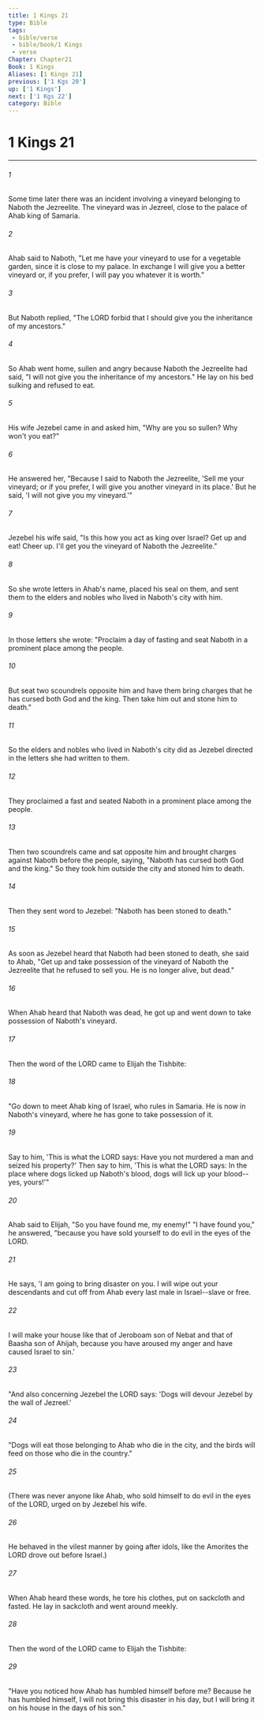 ```yaml
---
title: 1 Kings 21
type: Bible
tags:
 - bible/verse
 - bible/book/1 Kings
 - verse
Chapter: Chapter21
Book: 1 Kings
Aliases: [1 Kings 21]
previous: ['1 Kgs 20']
up: ['1 Kings']
next: ['1 Kgs 22']
category: Bible
---
```

# 1 Kings 21

***


###### 1 
Some time later there was an incident involving a vineyard belonging to Naboth the Jezreelite. The vineyard was in Jezreel, close to the palace of Ahab king of Samaria. 

###### 2 
Ahab said to Naboth, "Let me have your vineyard to use for a vegetable garden, since it is close to my palace. In exchange I will give you a better vineyard or, if you prefer, I will pay you whatever it is worth." 

###### 3 
But Naboth replied, "The LORD forbid that I should give you the inheritance of my ancestors." 

###### 4 
So Ahab went home, sullen and angry because Naboth the Jezreelite had said, "I will not give you the inheritance of my ancestors." He lay on his bed sulking and refused to eat. 

###### 5 
His wife Jezebel came in and asked him, "Why are you so sullen? Why won't you eat?" 

###### 6 
He answered her, "Because I said to Naboth the Jezreelite, 'Sell me your vineyard; or if you prefer, I will give you another vineyard in its place.' But he said, 'I will not give you my vineyard.'" 

###### 7 
Jezebel his wife said, "Is this how you act as king over Israel? Get up and eat! Cheer up. I'll get you the vineyard of Naboth the Jezreelite." 

###### 8 
So she wrote letters in Ahab's name, placed his seal on them, and sent them to the elders and nobles who lived in Naboth's city with him. 

###### 9 
In those letters she wrote: "Proclaim a day of fasting and seat Naboth in a prominent place among the people. 

###### 10 
But seat two scoundrels opposite him and have them bring charges that he has cursed both God and the king. Then take him out and stone him to death." 

###### 11 
So the elders and nobles who lived in Naboth's city did as Jezebel directed in the letters she had written to them. 

###### 12 
They proclaimed a fast and seated Naboth in a prominent place among the people. 

###### 13 
Then two scoundrels came and sat opposite him and brought charges against Naboth before the people, saying, "Naboth has cursed both God and the king." So they took him outside the city and stoned him to death. 

###### 14 
Then they sent word to Jezebel: "Naboth has been stoned to death." 

###### 15 
As soon as Jezebel heard that Naboth had been stoned to death, she said to Ahab, "Get up and take possession of the vineyard of Naboth the Jezreelite that he refused to sell you. He is no longer alive, but dead." 

###### 16 
When Ahab heard that Naboth was dead, he got up and went down to take possession of Naboth's vineyard. 

###### 17 
Then the word of the LORD came to Elijah the Tishbite: 

###### 18 
"Go down to meet Ahab king of Israel, who rules in Samaria. He is now in Naboth's vineyard, where he has gone to take possession of it. 

###### 19 
Say to him, 'This is what the LORD says: Have you not murdered a man and seized his property?' Then say to him, 'This is what the LORD says: In the place where dogs licked up Naboth's blood, dogs will lick up your blood--yes, yours!'" 

###### 20 
Ahab said to Elijah, "So you have found me, my enemy!" "I have found you," he answered, "because you have sold yourself to do evil in the eyes of the LORD. 

###### 21 
He says, 'I am going to bring disaster on you. I will wipe out your descendants and cut off from Ahab every last male in Israel--slave or free. 

###### 22 
I will make your house like that of Jeroboam son of Nebat and that of Baasha son of Ahijah, because you have aroused my anger and have caused Israel to sin.' 

###### 23 
"And also concerning Jezebel the LORD says: 'Dogs will devour Jezebel by the wall of Jezreel.' 

###### 24 
"Dogs will eat those belonging to Ahab who die in the city, and the birds will feed on those who die in the country." 

###### 25 
(There was never anyone like Ahab, who sold himself to do evil in the eyes of the LORD, urged on by Jezebel his wife. 

###### 26 
He behaved in the vilest manner by going after idols, like the Amorites the LORD drove out before Israel.) 

###### 27 
When Ahab heard these words, he tore his clothes, put on sackcloth and fasted. He lay in sackcloth and went around meekly. 

###### 28 
Then the word of the LORD came to Elijah the Tishbite: 

###### 29 
"Have you noticed how Ahab has humbled himself before me? Because he has humbled himself, I will not bring this disaster in his day, but I will bring it on his house in the days of his son." 
